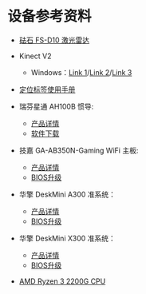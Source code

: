 # 设备参考资料

* [砝石 FS-D10 激光雷达](http://www.faselase.com/chanpinshuomingshuxiazai.html)

* Kinect V2
  *  Windows：[Link 1](https://www.microsoft.com/en-us/download/details.aspx?id=44561)/[Link 2](https://developer.microsoft.com/en-us/windows/kinect/)/[Link 3](https://docs.microsoft.com/en-us/previous-versions/windows/kinect/dn758761(v=ieb.10))

* [定位标签使用手册](http://download.autolabor.com.cn/File/marvelmind_navigation_system_manual.pdf)

* 瑞芬星通 AH100B 惯导:
  * [产品详情](http://www.rion-star.com/cpzx/gxdh/AH100B/2018/0204/112.html)
  * [软件下载](http://www.rion-star.com/jsfw/ruanjianxiazai/list_119_3.html)

* 技嘉 GA-AB350N-Gaming WiFi 主板:
  * [产品详情](https://www.gigabyte.cn/Motherboard/GA-AB350N-Gaming-WIFI-rev-10)
  * [BIOS升级](https://www.gigabyte.cn/Motherboard/GA-AB350N-Gaming-WIFI-rev-10/support#support-dl-bios)

* 华擎 DeskMini A300 准系统：
  * [产品详情](https://www.asrock.com/nettop/AMD/DeskMini%20A300%20Series/index.cn.asp)
  * [BIOS升级](https://www.asrock.com/Nettop/AMD/DeskMini%20A300%20Series/index.cn.asp#BIOS)
  
* 华擎 DeskMini X300 准系统：
  * [产品详情](https://www.asrock.com/nettop/AMD/DeskMini%20X300%20Series/index.cn.asp)
  * [BIOS升级](https://www.asrock.com/Nettop/AMD/DeskMini%20X300%20Series/index.cn.asp#BIOS)

* [AMD Ryzen 3 2200G CPU](https://www.amd.com/zh-hans/support/apu/amd-ryzen-processors/amd-ryzen-3-desktop-processors-radeon-vega-graphics/amd-ryzen-3-0)


